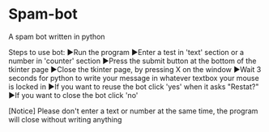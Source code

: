 # Spam-bot
A spam bot written in python

Steps to use bot:
►Run the program
►Enter a test in 'text' section or a number in 'counter' section
►Press the submit button at the bottom of the tkinter page
►Close the tkinter page, by pressing X on the window
►Wait 3 seconds for python to write your message in whatever textbox your mouse is locked in
►If you want to reuse the bot click 'yes' when it asks "Restat?"
►If you want to close the bot click 'no'

[Notice]
Please don't enter a text or number at the same time, the program will close without writing anything
